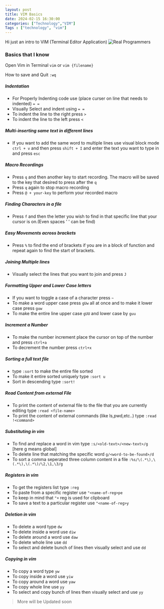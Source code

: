 ```yaml
---
layout: post
title: VIM Basics
date: 2024-02-15 16:30:00
categories: ["Technology","VIM"]
Tags : ["technology", "vim"]
---
```


Hi just an intro to VIM (Terminal Editor Application)
![Real Programmers](https://imgs.xkcd.com/comics/real_programmers.png)

### Basics that I know

Open Vim in Terminal ```vim``` or ```vim {filename} ```

How to save and Quit ```:wq```

##### Indentation
- For Properly Indenting code use (place curser on line that needs to indented) ``` = = ```
- Visually Select and indent using ``` = = ```
- To indent the line to the right press ```>```
- To indent the line to the left press ```<```

##### Multi-inserting same text in different lines 
- If you want to add the same word to multiple lines use visual block mode ```ctrl + v``` and then press ```shift + I``` and enter the text you want to type in and press ```esc```

##### Macro Recordings
- Press ```q``` and then another key to start recording. The macro will be saved to the key that desired to press after the ```q```
- Press ```q``` again to stop macro recording
- Press ```@ + your-key``` to perform your recorded macro


##### Finding Characters in a file
- Press ```f``` and then the letter you wish to find in that specific line that your cursor is on.(Even spaces ' ' can be find)

##### Easy Movements across brackets
- Press ```%``` to find the end of brackets if you are in a block of function and repeat again to find the start of brackets.

##### Joining Multiple lines
- Visually select the lines that you want to join and press ```J```

##### Formatting Upper and Lower Case letters
- If you want to toggle a case of a character press ```~```
- To make a word upper case press ```gUw``` all at once and to make it lower case press ```guw```
- To make the entire line upper case ```gUU``` and lower case by ```guu```

##### Increment a Number
- To make the number increment place the cursor on top of the number and press ```ctrl+a```
- To decrement the number press ```ctrl+x```

##### Sorting a full text file
- type ```:sort``` to make the entire file sorted
- To make it entire sorted uniquely type ```:sort u```
- Sort in descending type ```:sort!```

##### Read Content from external File
- To print the content of external file to the file that you are currently editing type ```:read <file-name>```
- To print the content of external commands (like ls,pwd,etc..) type ```:read !<command>```

##### Substituting in vim
- To find and replace a word in vim type ```:s/<old-text>/<new-text>/g``` [here g means global]
- To delete line that matching the specific word ```g/<word-to-be-found>/d```
- To sort a comma seperated three column content in a file ```:%s/\(.*\),\(.*\),\(.*\)/\2,\1,\3/g```

##### Registers in vim
- To get the registers list type ```:reg```
- To paste from a specific register use ```"<name-of-reg>pe```
- To keep in mind that ```"+``` reg is used for clipboard
- To save a text to a particular register use ```"<name-of-reg>y```
   
##### Deletion in vim
- To delete a word type ```dw```
- To delete inside a word use ```diw```
- To delete around a word use ```daw```
- To delete whole line use ```dd```
- To select and delete bunch of lines then visually select and use ```dd```

##### Copying in vim
- To copy a word type ```yw```
- To copy inside a word use ```yiw```
- To copy around a word use ```yaw```
- To copy whole line use ```yy```
- To select and copy bunch of lines then visually select and use ```yy```

> More will be Updated soon
